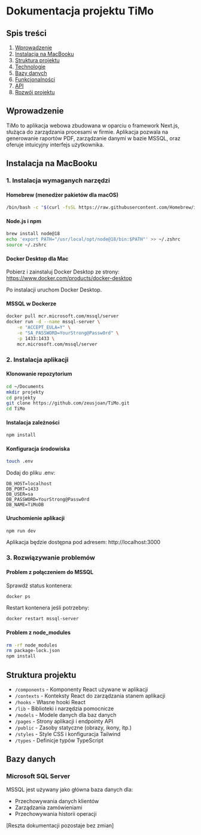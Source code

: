 # Dokumentacja projektu TiMo

## Spis treści
1. [Wprowadzenie](#wprowadzenie)
2. [Instalacja na MacBooku](#instalacja-na-macbooku)
3. [Struktura projektu](#struktura-projektu)
4. [Technologie](#technologie)
5. [Bazy danych](#bazy-danych)
6. [Funkcjonalności](#funkcjonalności)
7. [API](#api)
8. [Rozwój projektu](#rozwój-projektu)

## Wprowadzenie
TiMo to aplikacja webowa zbudowana w oparciu o framework Next.js, służąca do zarządzania procesami w firmie. Aplikacja pozwala na generowanie raportów PDF, zarządzanie danymi w bazie MSSQL, oraz oferuje intuicyjny interfejs użytkownika.

## Instalacja na MacBooku

### 1. Instalacja wymaganych narzędzi

#### Homebrew (menedżer pakietów dla macOS)
```bash
/bin/bash -c "$(curl -fsSL https://raw.githubusercontent.com/Homebrew/install/HEAD/install.sh)"
```

#### Node.js i npm
```bash
brew install node@18
echo 'export PATH="/usr/local/opt/node@18/bin:$PATH"' >> ~/.zshrc
source ~/.zshrc
```

#### Docker Desktop dla Mac
Pobierz i zainstaluj Docker Desktop ze strony: https://www.docker.com/products/docker-desktop

Po instalacji uruchom Docker Desktop.

#### MSSQL w Dockerze
```bash
docker pull mcr.microsoft.com/mssql/server
docker run -d --name mssql-server \
    -e "ACCEPT_EULA=Y" \
    -e "SA_PASSWORD=YourStrong@Passw0rd" \
    -p 1433:1433 \
    mcr.microsoft.com/mssql/server
```

### 2. Instalacja aplikacji

#### Klonowanie repozytorium
```bash
cd ~/Documents
mkdir projekty
cd projekty
git clone https://github.com/zeusjoan/TiMo.git
cd TiMo
```

#### Instalacja zależności
```bash
npm install
```

#### Konfiguracja środowiska
```bash
touch .env
```
Dodaj do pliku .env:
```
DB_HOST=localhost
DB_PORT=1433
DB_USER=sa
DB_PASSWORD=YourStrong@Passw0rd
DB_NAME=TiMoDB
```

#### Uruchomienie aplikacji
```bash
npm run dev
```
Aplikacja będzie dostępna pod adresem: http://localhost:3000

### 3. Rozwiązywanie problemów

#### Problem z połączeniem do MSSQL
Sprawdź status kontenera:
```bash
docker ps
```
Restart kontenera jeśli potrzebny:
```bash
docker restart mssql-server
```

#### Problem z node_modules
```bash
rm -rf node_modules
rm package-lock.json
npm install
```

## Struktura projektu
- `/components` - Komponenty React używane w aplikacji
- `/contexts` - Konteksty React do zarządzania stanem aplikacji
- `/hooks` - Własne hooki React
- `/lib` - Biblioteki i narzędzia pomocnicze
- `/models` - Modele danych dla baz danych
- `/pages` - Strony aplikacji i endpointy API
- `/public` - Zasoby statyczne (obrazy, ikony, itp.)
- `/styles` - Style CSS i konfiguracja Tailwind
- `/types` - Definicje typów TypeScript

## Bazy danych
### Microsoft SQL Server
MSSQL jest używany jako główna baza danych dla:
- Przechowywania danych klientów
- Zarządzania zamówieniami
- Przechowywania historii operacji

[Reszta dokumentacji pozostaje bez zmian]
